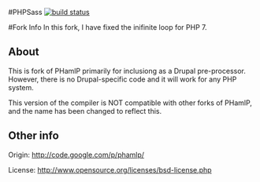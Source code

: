 #PHPSass [![build status](https://travis-ci.org/RobertGrubb/phpsass.png)](https://travis-ci.org/richthegeek/phpsass)

#Fork Info
In this fork, I have fixed the inifinite loop for PHP 7.

## About
This is fork of PHamlP primarily for inclusiong as a Drupal pre-processor.
However, there is no Drupal-specific code and it will work for any PHP system.

This version of the compiler is NOT compatible with other forks of PHamlP, and
the name has been changed to reflect this.

## Other info
Origin: <http://code.google.com/p/phamlp/>

License: <http://www.opensource.org/licenses/bsd-license.php>
